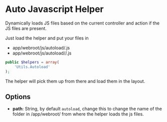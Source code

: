 Auto Javascript Helper
======================

Dynamically loads JS files based on the current controller and action if the JS files are present.

Just load the helper and put your files in

* app/webroot/js/autoload/<controller>.js
* app/webroot/js/autoload/<controller>/<action>.js

```php
public $helpers = array(
	'Utils.Autoload'
);
```

The helper will pick them up from there and load them in the layout.

Options
-------

* **path**: String, by default `autoload`, change this to change the name of the folder in /app/webroot/ from where the helper loads the js files.